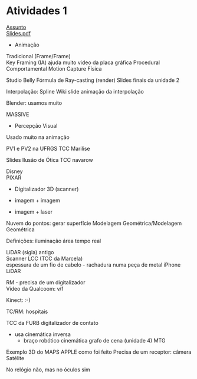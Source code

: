 # Atividades 1

[Assunto](Assunto.pdf)  
[Slides.pdf](Slides.pdf)  

- Animação

Tradicional (Frame/Frame)  
Key Framing (IA) ajuda muito video da placa gráfica
Procedural
Comportamental
Motion Capture
Física

Studio Belly
Fórmula de Ray-casting (render)
Slides finais da unidade 2

Interpolação: Spline
 Wiki slide animação da interpolação

Blender: usamos muito

MASSIVE

- Percepção Visual

Usado muito na animação  

PV1 e PV2 na UFRGS
TCC Marilise

Slides Ilusão de Ótica
TCC navarow

Disney  
PIXAR  

- Digitalizador 3D (scanner)

- imagem + imagem
- imagem + laser

Nuvem do pontos: gerar superfície
  Modelagem Geométrica/Modelagem Geométrica

Definições:
 iluminação
 área
 tempo real

LiDAR (sigla) antigo  
Scanner LCC (TCC da Marcela)  
  espessura de um fio de cabelo - rachadura numa peça de metal
iPhone LiDAR

RM - precisa de um digitalizador  
Video da Qualcoom: v/f

Kinect: :-)

TC/RM: hospitais

TCC da FURB digitalizador de contato
  - usa cinemática inversa
    - braço robótico cinemática
      grafo de cena (unidade 4)
        MTG

Exemplo 3D do MAPS APPLE
  como foi feito
Precisa de um receptor: 
  câmera
  Satélite

No relógio não, mas no óculos sim